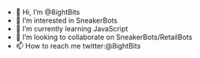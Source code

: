 - 👋 Hi, I’m @8ightBits
- 👀 I’m interested in SneakerBots
- 🌱 I’m currently learning JavaScript
- 💞️ I’m looking to collaborate on SneakerBots/RetailBots
- 📫 How to reach me twitter:@8ightBits 

<!---
8ightBits/8ightBits is a ✨ special ✨ repository because its `README.md` (this file) appears on your GitHub profile.
You can click the Preview link to take a look at your changes.
--->
